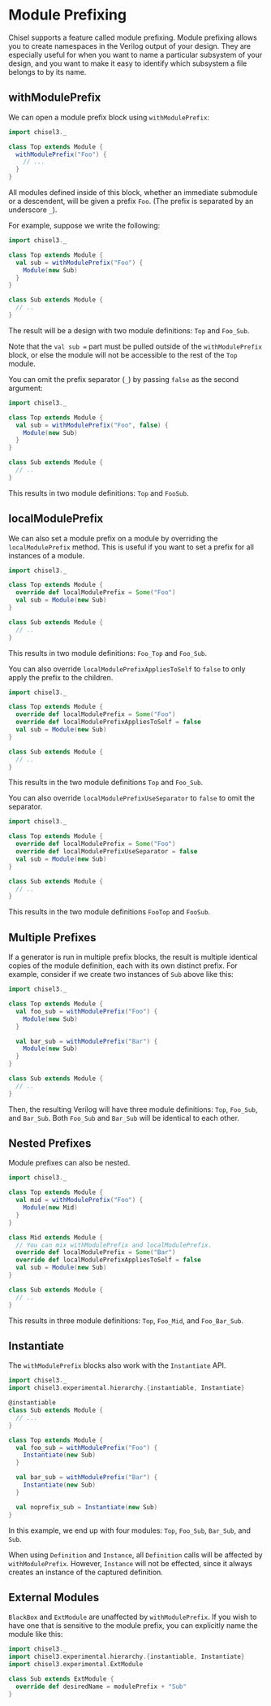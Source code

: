 # Module Prefixing

Chisel supports a feature called module prefixing.
Module prefixing allows you to create namespaces in the Verilog output of your design.
They are especially useful for when you want to name a particular subsystem of your design,
and you want to make it easy to identify which subsystem a file belongs to by its name.

## withModulePrefix

We can open a module prefix block using `withModulePrefix`:

```scala mdoc:silent
import chisel3._

class Top extends Module {
  withModulePrefix("Foo") {
    // ...
  }
}
```

All modules defined inside of this block, whether an immediate submodule or a descendent, will be given a prefix `Foo`.
(The prefix is separated by an underscore `_`).

For example, suppose we write the following:

```scala mdoc:silent:reset
import chisel3._

class Top extends Module {
  val sub = withModulePrefix("Foo") {
    Module(new Sub)
  }
}

class Sub extends Module {
  // ..
}
```

The result will be a design with two module definitions: `Top` and `Foo_Sub`.

Note that the `val sub =` part must be pulled outside of the `withModulePrefix` block,
or else the module will not be accessible to the rest of the `Top` module.

You can omit the prefix separator (`_`) by passing `false` as the second argument:

```scala mdoc:silent:reset
import chisel3._

class Top extends Module {
  val sub = withModulePrefix("Foo", false) {
    Module(new Sub)
  }
}

class Sub extends Module {
  // ..
}
```

This results in two module definitions: `Top` and `FooSub`.

## localModulePrefix

We can also set a module prefix on a module by overriding the `localModulePrefix` method.
This is useful if you want to set a prefix for all instances of a module.

```scala mdoc:silent:reset
import chisel3._

class Top extends Module {
  override def localModulePrefix = Some("Foo")
  val sub = Module(new Sub)
}

class Sub extends Module {
  // ..
}
```

This results in two module definitions: `Foo_Top` and `Foo_Sub`.

You can also override `localModulePrefixAppliesToSelf` to `false` to only apply the prefix to the children.

```scala mdoc:silent:reset
import chisel3._

class Top extends Module {
  override def localModulePrefix = Some("Foo")
  override def localModulePrefixAppliesToSelf = false
  val sub = Module(new Sub)
}

class Sub extends Module {
  // ..
}
```

This results in the two module definitions `Top` and `Foo_Sub`.

You can also override `localModulePrefixUseSeparator` to `false` to omit the separator.

```scala mdoc:silent:reset
import chisel3._

class Top extends Module {
  override def localModulePrefix = Some("Foo")
  override def localModulePrefixUseSeparator = false
  val sub = Module(new Sub)
}

class Sub extends Module {
  // ..
}
```

This results in the two module definitions `FooTop` and `FooSub`.

## Multiple Prefixes

If a generator is run in multiple prefix blocks, the result is multiple identical copies of the module definition,
each with its own distinct prefix.
For example, consider if we create two instances of `Sub` above like this:

```scala mdoc:silent:reset
import chisel3._

class Top extends Module {
  val foo_sub = withModulePrefix("Foo") {
    Module(new Sub)
  }

  val bar_sub = withModulePrefix("Bar") {
    Module(new Sub)
  }
}

class Sub extends Module {
  // ..
}
```

Then, the resulting Verilog will have three module definitions: `Top`, `Foo_Sub`, and `Bar_Sub`.
Both `Foo_Sub` and `Bar_Sub` will be identical to each other.

## Nested Prefixes

Module prefixes can also be nested.

```scala mdoc:silent:reset
import chisel3._

class Top extends Module {
  val mid = withModulePrefix("Foo") {
    Module(new Mid)
  }
}

class Mid extends Module {
  // You can mix withModulePrefix and localModulePrefix.
  override def localModulePrefix = Some("Bar")
  override def localModulePrefixAppliesToSelf = false
  val sub = Module(new Sub)
}

class Sub extends Module {
  // ..
}
```

This results in three module definitions: `Top`, `Foo_Mid`, and `Foo_Bar_Sub`.

## Instantiate

The `withModulePrefix` blocks also work with the `Instantiate` API.

```scala mdoc:silent:reset
import chisel3._
import chisel3.experimental.hierarchy.{instantiable, Instantiate}

@instantiable
class Sub extends Module {
  // ...
}

class Top extends Module {
  val foo_sub = withModulePrefix("Foo") {
    Instantiate(new Sub)
  }

  val bar_sub = withModulePrefix("Bar") {
    Instantiate(new Sub)
  }

  val noprefix_sub = Instantiate(new Sub)
}
```

In this example, we end up with four modules: `Top`, `Foo_Sub`, `Bar_Sub`, and `Sub`.

When using `Definition` and `Instance`, all `Definition` calls will be affected by `withModulePrefix`.
However, `Instance` will not be effected, since it always creates an instance of the captured definition.

## External Modules

`BlackBox` and `ExtModule` are unaffected by `withModulePrefix`.
If you wish to have one that is sensitive to the module prefix,
you can explicitly name the module like this:

```scala mdoc:silent:reset
import chisel3._
import chisel3.experimental.hierarchy.{instantiable, Instantiate}
import chisel3.experimental.ExtModule

class Sub extends ExtModule {
  override def desiredName = modulePrefix + "Sub"
}
```
